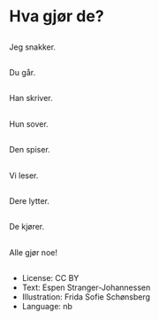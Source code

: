 # Hva gjør de?

##
Jeg snakker.

##
Du går.

##
Han skriver.

##
Hun sover.

##
Den spiser.

##
Vi leser.

##
Dere lytter.

##
De kjører.

##
Alle gjør noe!

##
* License: CC BY
* Text: Espen Stranger-Johannessen
* Illustration: Frida Sofie Schønsberg
* Language: nb
